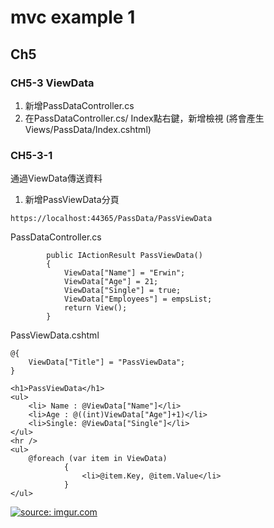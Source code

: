 # mvc example 1


## Ch5

### CH5-3 ViewData

1. 新增PassDataController.cs  
2. 在PassDataController.cs/ Index點右鍵，新增檢視 (將會產生Views/PassData/Index.cshtml)  

### CH5-3-1 

通過ViewData傳送資料  

1. 新增PassViewData分頁

```
https://localhost:44365/PassData/PassViewData
```

PassDataController.cs
```
        public IActionResult PassViewData()
        {
            ViewData["Name"] = "Erwin";
            ViewData["Age"] = 21;
            ViewData["Single"] = true;
            ViewData["Employees"] = empsList;
            return View();
        }
```

PassViewData.cshtml
```
@{
    ViewData["Title"] = "PassViewData";
}

<h1>PassViewData</h1>
<ul>
    <li> Name : @ViewData["Name"]</li>
    <li>Age : @((int)ViewData["Age"]+1)</li>
    <li>Single: @ViewData["Single"]</li>
</ul>
<hr />
<ul>
    @foreach (var item in ViewData)
            {
                <li>@item.Key, @item.Value</li>
            }
</ul>
```

<a href="https://imgur.com/lxEl8jl"><img src="https://i.imgur.com/lxEl8jl.png" title="source: imgur.com" /></a>